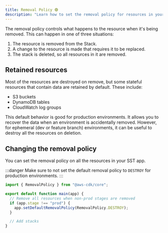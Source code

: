 ```yaml
---
title: Removal Policy 🟢
description: "Learn how to set the removal policy for resources in your Serverless Stack (SST) app."
---
```


The removal policy controls what happens to the resource when it's being removed. This can happen in one of three situations:

1. The resource is removed from the Stack.
2. A change to the resource is made that requires it to be replaced.
3. The stack is deleted, so all resources in it are removed.

## Retained resources

Most of the resources are destroyed on remove, but some stateful resources that contain data are retained by default. These include:

- S3 buckets
- DynamoDB tables
- CloudWatch log groups

This default behavior is good for production environments. It allows you to recover the data when an environment is accidentally removed. However, for ephemeral (dev or feature branch) environments, it can be useful to destroy all the resources on deletion.

## Changing the removal policy

You can set the removal policy on all the resources in your SST app.

:::danger
Make sure to not set the default removal policy to `DESTROY` for production environments.
:::

```js title="stacks/index.js"
import { RemovalPolicy } from "@aws-cdk/core";

export default function main(app) {
  // Remove all resources when non-prod stages are removed
  if (app.stage !== "prod") {
    app.setDefaultRemovalPolicy(RemovalPolicy.DESTROY);
  }

  // Add stacks
}
```
